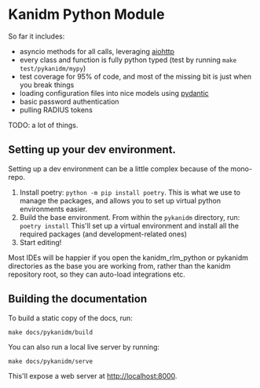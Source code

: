 # Kanidm Python Module

So far it includes:

- asyncio methods for all calls, leveraging [aiohttp](https://pypi.org/project/aiohttp/)
- every class and function is fully python typed (test by running `make test/pykanidm/mypy`)
- test coverage for 95% of code, and most of the missing bit is just when you break things
- loading configuration files into nice models using [pydantic](https://pypi.org/project/pydantic/)
- basic password authentication
- pulling RADIUS tokens

TODO: a lot of things.

## Setting up your dev environment.

Setting up a dev environment can be a little complex because of the mono-repo.

1. Install poetry: `python -m pip install poetry`. This is what we use to manage the packages, and
   allows you to set up virtual python environments easier.
2. Build the base environment. From within the `pykanidm` directory, run: `poetry install` This'll
   set up a virtual environment and install all the required packages (and development-related ones)
3. Start editing!

Most IDEs will be happier if you open the kanidm_rlm_python or pykanidm directories as the base you
are working from, rather than the kanidm repository root, so they can auto-load integrations etc.

## Building the documentation

To build a static copy of the docs, run:

```shell
make docs/pykanidm/build
```

You can also run a local live server by running:

```shell
make docs/pykanidm/serve
```

This'll expose a web server at [http://localhost:8000](http://localhost:8000).
